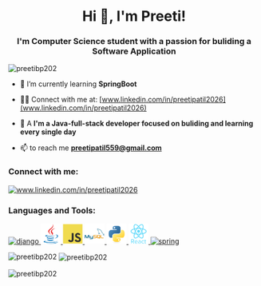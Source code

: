 <h1 align="center">Hi 👋, I'm Preeti!</h1>
<h3 align="center">I'm Computer Science student with a passion for buliding a Software Application</h3>

<p align="left"> <img src="https://komarev.com/ghpvc/?username=preetibp202&label=Profile%20views&color=0e75b6&style=flat" alt="preetibp202" /> </p>

- 🌱 I’m currently learning **SpringBoot**

- 👨‍💻 Connect with me at: [www.linkedin.com/in/preetipatil2026](www.linkedin.com/in/preetipatil2026)

- 💬 A **I'm a Java-full-stack developer focused on buliding and learning every single day**

- 📫  to reach me **preetipatil559@gmail.com**

<h3 align="left">Connect with me:</h3>
<p align="left">
<a href="https://linkedin.com/in/www.linkedin.com/in/preetipatil2026" target="blank"><img align="center" src="https://raw.githubusercontent.com/rahuldkjain/github-profile-readme-generator/master/src/images/icons/Social/linked-in-alt.svg" alt="www.linkedin.com/in/preetipatil2026" height="30" width="40" /></a>
</p>

<h3 align="left">Languages and Tools:</h3>
<p align="left"> <a href="https://www.djangoproject.com/" target="_blank" rel="noreferrer"> <img src="https://cdn.worldvectorlogo.com/logos/django.svg" alt="django" width="40" height="40"/> </a> <a href="https://www.java.com" target="_blank" rel="noreferrer"> <img src="https://raw.githubusercontent.com/devicons/devicon/master/icons/java/java-original.svg" alt="java" width="40" height="40"/> </a> <a href="https://developer.mozilla.org/en-US/docs/Web/JavaScript" target="_blank" rel="noreferrer"> <img src="https://raw.githubusercontent.com/devicons/devicon/master/icons/javascript/javascript-original.svg" alt="javascript" width="40" height="40"/> </a> <a href="https://www.mysql.com/" target="_blank" rel="noreferrer"> <img src="https://raw.githubusercontent.com/devicons/devicon/master/icons/mysql/mysql-original-wordmark.svg" alt="mysql" width="40" height="40"/> </a> <a href="https://www.python.org" target="_blank" rel="noreferrer"> <img src="https://raw.githubusercontent.com/devicons/devicon/master/icons/python/python-original.svg" alt="python" width="40" height="40"/> </a> <a href="https://reactjs.org/" target="_blank" rel="noreferrer"> <img src="https://raw.githubusercontent.com/devicons/devicon/master/icons/react/react-original-wordmark.svg" alt="react" width="40" height="40"/> </a> <a href="https://spring.io/" target="_blank" rel="noreferrer"> <img src="https://www.vectorlogo.zone/logos/springio/springio-icon.svg" alt="spring" width="40" height="40"/> </a> </p>

<p><img align="left" src="https://github-readme-stats.vercel.app/api/top-langs?username=preetibp202&show_icons=true&locale=en&layout=compact" alt="preetibp202" /></p>

<p>&nbsp;<img align="center" src="https://github-readme-stats.vercel.app/api?username=preetibp202&show_icons=true&locale=en" alt="preetibp202" /></p>

<p><img align="center" src="https://github-readme-streak-stats.herokuapp.com/?user=preetibp202&" alt="preetibp202" /></p>

